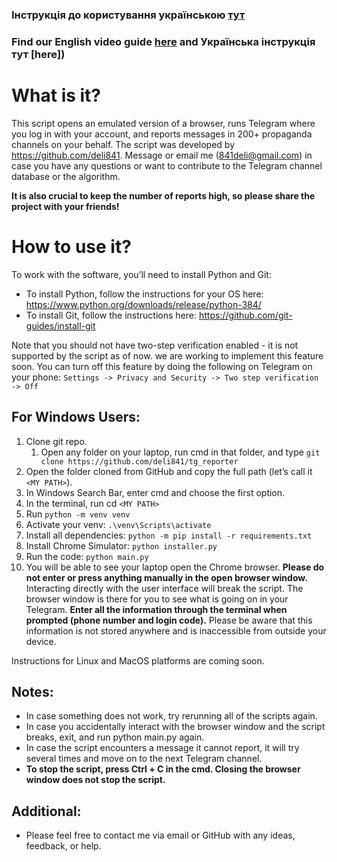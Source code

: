 ### Інструкція до користування українською [тут](https://www.youtube.com/watch?v=ZCqAoU1ZLXY)

### Find our English video guide [here](https://www.youtube.com/watch?v=6FFjEhVeERQ) and Українська інструкція тут [here])

# What is it?
This script opens an emulated version of a browser, runs Telegram where you log in with your account, and reports messages in 200+ propaganda channels on your behalf.
The script was developed by https://github.com/deli841. Message or email me (841deli@gmail.com) in case you have any questions or want to contribute to the Telegram channel database or the algorithm.

**It is also crucial to keep the number of reports high, so please share the project with your friends!**

# How to use it?
To work with the software, you’ll need to install Python and Git:

- To install Python, follow the instructions for your OS here: https://www.python.org/downloads/release/python-384/
- To install Git, follow the instructions here: https://github.com/git-guides/install-git

Note that you should not have two-step verification enabled - it is not supported by the script as of now. we are working to implement this feature soon. You can turn off this feature by doing the following on Telegram on your phone: `Settings -> Privacy and Security -> Two step verification -> Off`


## For Windows Users:

1. Clone git repo.
    1. Open any folder on your laptop, run cmd in that folder, and type 
	`git clone https://github.com/deli841/tg_reporter` 
2. Open the folder cloned from GitHub and copy the full path (let’s call it `<MY PATH>`).
3. In Windows Search Bar, enter cmd and choose the first option.
4. In the terminal, run cd `<MY PATH>`
5. Run `python -m venv venv`
6. Activate your venv: `.\venv\Scripts\activate`
7. Install all dependencies: `python -m pip install -r requirements.txt`
8. Install Chrome Simulator: `python installer.py`
9. Run the code: `python main.py`
10. You will be able to see your laptop open the Chrome browser. **Please do not enter or press anything manually in the open browser window.**  Interacting directly with the user interface will break the script. The browser window is there for you to see what is going on in your Telegram. **Enter all the information through the terminal when prompted (phone number and login code).** Please be aware that this information is not stored anywhere and is inaccessible from outside your device.

Instructions for Linux and MacOS platforms are coming soon.

## Notes:
- In case something does not work, try rerunning all of the scripts again.
- In case you accidentally interact with the browser window and the script breaks, exit, and run python main.py again.
- In case the script encounters a message it cannot report, it will try several times and move on to the next Telegram channel.
- **To stop the script, press Ctrl + C in the cmd. Closing the browser window does not stop the script.**

## Additional:
- Please feel free to contact me via email or GitHub with any ideas, feedback, or help.

